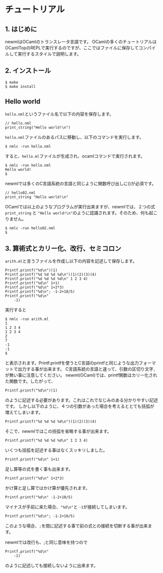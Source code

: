 # チュートリアル

## 1. はじめに

newmlはOCamlのトランスレータ言語です。
OCamlの多くのチュートリアルはOCamlTopのREPLで実行するのですが、ここではファイルに保存してコンパイルして実行するスタイルで説明します。

## 2. インストール

    $ make
    $ make install

## Hello world

`hello.nml`というファイル名で以下の内容を保存します。

	// hello.nml
	print_string("Hello world!\n")

`hello.nml`ファイルのあるパスに移動し、以下のコマンドを実行します。

	$ nmlc -run hello.nml


すると、`hello.ml`ファイルが生成され、ocamlコマンドで実行されます。

	$ nmlc -run hello.nml
	Hello world!
	$

newmlでは多くのC言語系統の言語と同じように関数呼び出しに()が必須です。


	// hello02.nml
	print_string "Hello world!\n"

OCamlでは以上のようなプログラムが実行出来ますが、newmlでは、２つの式 `print_string` と `"Hello world!\n"`のように認識されます。そのため、何も起こりません。

	$ nmlc -run hello02.nml
	$

## 3. 算術式とカリー化、改行、セミコロン

`arith.ml`と言うファイルを作成し以下の内容を記述して保存します。

	Printf.printf("%d\n")(1)
	Printf.printf("%d %d %d %d\n")(1)(2)(3)(4)
	Printf.printf("%d %d %d %d\n" 1 2 3 4)
	Printf.printf("%d\n" 1+1)
	Printf.printf("%d\n" 1+2*3)
	Printf.printf("%d\n"; -1-2+10/5)
	Printf.printf("%d\n"
		-1)

実行すると

	$ nmlc -run arith.ml
	1
	1 2 3 4
	1 2 3 4
	2
	7
	-1
	-1
	$

と表示されます。Printf.printfを使うとC言語のprintfと同じような出力フォーマットで出力する事が出来ます。
C言語系統の言語と違って、引数の区切り文字`,`が無い事に注意してください。
newml(OCaml)では、printf関数はカリー化された関数です。したがって、

	Printf.printf("%d\n")(1)

のように記述する必要があります。これはこれでなじみのある分かりやすい記述です。
しかし以下のように、４つの引数があった場合を考えるととても括弧が増えてしまいます。

	Printf.printf("%d %d %d %d\n")(1)(2)(3)(4)

そこで、newmlではこの括弧を省略する事が出来ます。

	Printf.printf("%d %d %d %d\n" 1 2 3 4)

いくつも括弧を記述する事はなくスッキリしました。

	Printf.printf("%d\n" 1+1)

足し算等の式を書く事も出来ます。

	Printf.printf("%d\n" 1+2*3)

かけ算と足し算ではかけ算が優先されます。

	Printf.printf("%d\n" -1-2+10/5)

マイナスが手前に来た場合、`"%d\n"`と `-1`が接続してしまいます。

	Printf.printf("%d\n"; -1-2+10/5)

このような場合、`;`を間に記述する事で前の式との接続を切断する事が出来ます。

newmlでは改行も、;と同じ意味を持つので

	Printf.printf("%d\n"
		-1)

のように記述しても接続しないように出来ます。
